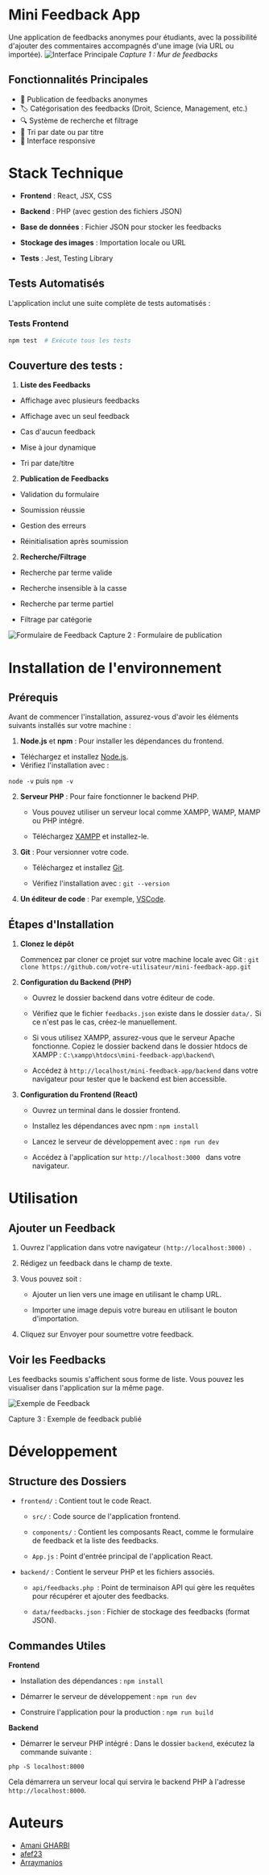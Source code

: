 # Mini Feedback App

Une application de feedbacks anonymes pour étudiants, avec la possibilité d'ajouter des commentaires accompagnés d'une image (via URL ou importée).
![Interface Principale](./frontend/src/assets/cap1.png)
*Capture 1 : Mur de feedbacks*
## Fonctionnalités Principales

- 📝 Publication de feedbacks anonymes
- 🏷️ Catégorisation des feedbacks (Droit, Science, Management, etc.)
- 🔍 Système de recherche et filtrage
- 📅 Tri par date ou par titre
- 📱 Interface responsive
  
# Stack Technique

- **Frontend** : React, JSX, CSS

- **Backend** : PHP (avec gestion des fichiers JSON)

- **Base de données** : Fichier JSON pour stocker les feedbacks

- **Stockage des images** : Importation locale ou URL
- **Tests** : Jest, Testing Library
## Tests Automatisés

L'application inclut une suite complète de tests automatisés :

### Tests Frontend

```bash
npm test  # Exécute tous les tests
```

## Couverture des tests :

1. **Liste des Feedbacks**

- Affichage avec plusieurs feedbacks

- Affichage avec un seul feedback

- Cas d'aucun feedback

- Mise à jour dynamique

- Tri par date/titre

2. **Publication de Feedbacks**

- Validation du formulaire

- Soumission réussie

- Gestion des erreurs

- Réinitialisation après soumission

2. **Recherche/Filtrage**

- Recherche par terme valide

- Recherche insensible à la casse

- Recherche par terme partiel

- Filtrage par catégorie
  
![Formulaire de Feedback](./frontend/src/assets/cap2.png)
Capture 2 : Formulaire de publication


# Installation de l'environnement

## Prérequis

Avant de commencer l'installation, assurez-vous d'avoir les éléments suivants installés sur votre machine :

1. **Node.js** et **npm** : Pour installer les dépendances du frontend.

- Téléchargez et installez [Node.js](https://nodejs.org/fr).
- Vérifiez l'installation avec :

`node -v`
puis
 `npm -v`

2. **Serveur PHP** : Pour faire fonctionner le backend PHP.

    - Vous pouvez utiliser un serveur local comme XAMPP, WAMP, MAMP ou PHP intégré.

    - Téléchargez [XAMPP](https://www.apachefriends.org) et installez-le.

3. **Git** : Pour versionner votre code.

    - Téléchargez et installez [Git](https://git-scm.com/).
    
    - Vérifiez l'installation avec : `git --version`

4.  **Un éditeur de code** : Par exemple, [VSCode](https://code.visualstudio.com/).

## Étapes d'Installation

1. **Clonez le dépôt**

    Commencez par cloner ce projet sur votre machine locale avec Git : `git clone https://github.com/votre-utilisateur/mini-feedback-app.git`

2. **Configuration du Backend (PHP)**

    - Ouvrez le dossier backend dans votre éditeur de code.

    - Vérifiez que le fichier `feedbacks.json` existe dans le dossier `data/.` Si ce n'est pas le cas, créez-le manuellement.

    - Si vous utilisez XAMPP, assurez-vous que le serveur Apache fonctionne. Copiez le dossier backend dans le dossier htdocs de XAMPP : `C:\xampp\htdocs\mini-feedback-app\backend\`

    - Accédez à `http://localhost/mini-feedback-app/backend` dans votre navigateur pour tester que le backend est bien accessible.

3. **Configuration du Frontend (React)**

    - Ouvrez un terminal dans le dossier frontend.

    - Installez les dépendances avec npm : `npm install`

    - Lancez le serveur de développement avec : `npm run dev`

    - Accédez à l'application sur `http://localhost:3000 ` dans votre navigateur.

# Utilisation

## Ajouter un Feedback

1. Ouvrez l'application dans votre navigateur `(http://localhost:3000) `.

2. Rédigez un feedback dans le champ de texte.

3. Vous pouvez soit :

     - Ajouter un lien vers une image en utilisant le champ URL.

     - Importer une image depuis votre bureau en utilisant le bouton d'importation.

4. Cliquez sur Envoyer pour soumettre votre feedback.

## Voir les Feedbacks

Les feedbacks soumis s'affichent sous forme de liste. Vous pouvez les visualiser dans l'application sur la même page.

![Exemple de Feedback](./frontend/src/assets/cap3.png)

Capture 3 : Exemple de feedback publié


# Développement

## Structure des Dossiers

- `frontend/` : Contient tout le code React.

    - `src/` : Code source de l'application frontend.

    - `components/` : Contient les composants React, comme le formulaire de feedback et la liste des feedbacks.

    - `App.js` : Point d'entrée principal de l'application React.

- `backend/` : Contient le serveur PHP et les fichiers associés.

    - `api/feedbacks.php `: Point de terminaison API qui gère les requêtes pour récupérer et ajouter des feedbacks.

    - `data/feedbacks.json` : Fichier de stockage des feedbacks (format JSON).

## Commandes Utiles

**Frontend**

- Installation des dépendances : `npm install`

- Démarrer le serveur de développement : `npm run dev`

- Construire l'application pour la production : `npm run build`

**Backend**

- Démarrer le serveur PHP intégré : Dans le dossier `backend`, exécutez la commande suivante :

`php -S localhost:8000`

Cela démarrera un serveur local qui servira le backend PHP à l'adresse `http://localhost:8000`.

# Auteurs

- [Amani GHARBI](https://github.com/amanigharbi)
- [afef23](https://github.com/afef23)
- [Arraymanios](https://github.com/Arraymanios)
